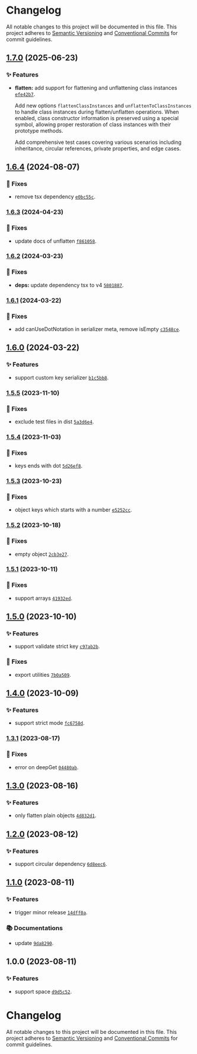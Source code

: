 # Changelog

All notable changes to this project will be documented in this file.
This project adheres to [Semantic Versioning](https://semver.org) and [Conventional Commits](https://www.conventionalcommits.org) for commit guidelines.

## [1.7.0](https://github.com/Nikaple/uni-flatten/compare/v1.6.4...v1.7.0) (2025-06-23)

### ✨ Features

- **flatten:** add support for flattening and unflattening class instances [`efe42b7`](https://github.com/Nikaple/uni-flatten/commit/efe42b7cb16dfe3f5cea8a6664493e9b65254f29).

  Add new options `flattenClassInstances` and `unflattenToClassInstances` to handle class instances during flatten/unflatten operations. When enabled, class constructor information is preserved using a special symbol, allowing proper restoration of class instances with their prototype methods.

  Add comprehensive test cases covering various scenarios including inheritance, circular references, private properties, and edge cases.

## [1.6.4](https://github.com/Nikaple/uni-flatten/compare/v1.6.3...v1.6.4) (2024-08-07)

### 🐛 Fixes

- remove tsx dependency [`e0bc55c`](https://github.com/Nikaple/uni-flatten/commit/e0bc55c677289280897b72871b75a8d8b1e8c6b7).

### [1.6.3](https://github.com/Nikaple/uni-flatten/compare/v1.6.2...v1.6.3) (2024-04-23)

### 🐛 Fixes

- update docs of unflatten [`f861058`](https://github.com/Nikaple/uni-flatten/commit/f861058f998bbb18e889c923a08cf5d9ef1043fa).

### [1.6.2](https://github.com/Nikaple/uni-flatten/compare/v1.6.1...v1.6.2) (2024-03-23)

### 🐛 Fixes

- **deps:** update dependency tsx to v4 [`5801887`](https://github.com/Nikaple/uni-flatten/commit/58018871cc71b3840b726b51cc6c7fe14dca0858).

### [1.6.1](https://github.com/Nikaple/uni-flatten/compare/v1.6.0...v1.6.1) (2024-03-22)

### 🐛 Fixes

- add canUseDotNotation in serializer meta, remove isEmpty [`c3548ce`](https://github.com/Nikaple/uni-flatten/commit/c3548ce320ac55214b13508769279370ec1dc61c).

## [1.6.0](https://github.com/Nikaple/uni-flatten/compare/v1.5.5...v1.6.0) (2024-03-22)

### ✨ Features

- support custom key serializer [`b1c5bb8`](https://github.com/Nikaple/uni-flatten/commit/b1c5bb8463d906f9dae7bd407f0dfcbea5c14dca).

### [1.5.5](https://github.com/Nikaple/uni-flatten/compare/v1.5.4...v1.5.5) (2023-11-10)

### 🐛 Fixes

- exclude test files in dist [`5a3d6e4`](https://github.com/Nikaple/uni-flatten/commit/5a3d6e45c510715fa826f240e1812604b5f4f2d8).

### [1.5.4](https://github.com/Nikaple/uni-flatten/compare/v1.5.3...v1.5.4) (2023-11-03)

### 🐛 Fixes

- keys ends with dot [`5d26ef8`](https://github.com/Nikaple/uni-flatten/commit/5d26ef8af2e16ab5fa15c01a76e1fa4bbdd1786d).

### [1.5.3](https://github.com/Nikaple/uni-flatten/compare/v1.5.2...v1.5.3) (2023-10-23)

### 🐛 Fixes

- object keys which starts with a number [`e5252cc`](https://github.com/Nikaple/uni-flatten/commit/e5252cc1dc8c00b0ab73d85bec028d2c5f0fa761).

### [1.5.2](https://github.com/Nikaple/uni-flatten/compare/v1.5.1...v1.5.2) (2023-10-18)

### 🐛 Fixes

- empty object [`2cb3e27`](https://github.com/Nikaple/uni-flatten/commit/2cb3e27c2764b3a6c139e6f857b6b63ec2a18e4a).

### [1.5.1](https://github.com/Nikaple/uni-flatten/compare/v1.5.0...v1.5.1) (2023-10-11)

### 🐛 Fixes

- support arrays [`41932ed`](https://github.com/Nikaple/uni-flatten/commit/41932ed333faa7468366229c4b2605aadc4594f8).

## [1.5.0](https://github.com/Nikaple/uni-flatten/compare/v1.4.0...v1.5.0) (2023-10-10)

### ✨ Features

- support validate strict key [`c97ab2b`](https://github.com/Nikaple/uni-flatten/commit/c97ab2b394b2ec4463c4521a681935447969f428).

### 🐛 Fixes

- export utilities [`7b0a509`](https://github.com/Nikaple/uni-flatten/commit/7b0a5095809e24b37c887b778f876ed8d9f5139e).

## [1.4.0](https://github.com/Nikaple/uni-flatten/compare/v1.3.1...v1.4.0) (2023-10-09)

### ✨ Features

- support strict mode [`fc6758d`](https://github.com/Nikaple/uni-flatten/commit/fc6758d22c0603d68eb9fac92c1980e936853493).

### [1.3.1](https://github.com/Nikaple/uni-flatten/compare/v1.3.0...v1.3.1) (2023-08-17)

### 🐛 Fixes

- error on deepGet [`04480ab`](https://github.com/Nikaple/uni-flatten/commit/04480ab59dc254cf619cc75c1adf57488ad2f4c3).

## [1.3.0](https://github.com/Nikaple/uni-flatten/compare/v1.2.0...v1.3.0) (2023-08-16)

### ✨ Features

- only flatten plain objects [`4d832d1`](https://github.com/Nikaple/uni-flatten/commit/4d832d1f1caa12781a04ffb12a6d6e195c77fae1).

## [1.2.0](https://github.com/Nikaple/uni-flatten/compare/v1.1.0...v1.2.0) (2023-08-12)

### ✨ Features

- support circular dependency [`6d8eec6`](https://github.com/Nikaple/uni-flatten/commit/6d8eec61015687573ba791de4cc8b2c4b4428999).

## [1.1.0](https://github.com/Nikaple/uni-flatten/compare/v1.0.0...v1.1.0) (2023-08-11)

### ✨ Features

- trigger minor release [`14dff0a`](https://github.com/Nikaple/uni-flatten/commit/14dff0a45032b84e0fb770bba8b48c6f80542340).

### 📚 Documentations

- update [`9da8290`](https://github.com/Nikaple/uni-flatten/commit/9da82903eb151abd05119fb8f491c754efe73db8).

## 1.0.0 (2023-08-11)

### ✨ Features

- support space [`d9d5c52`](https://github.com/Nikaple/uni-flatten/commit/d9d5c525cd7dd1b356887c9bf18106f5fd7bf236).

# Changelog

All notable changes to this project will be documented in this file.
This project adheres to [Semantic Versioning](https://semver.org) and [Conventional Commits](https://www.conventionalcommits.org) for commit guidelines.
